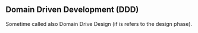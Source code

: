 ﻿## Domain Driven Development (DDD)

Sometime called also Domain Drive Design (if is refers to the design phase).

